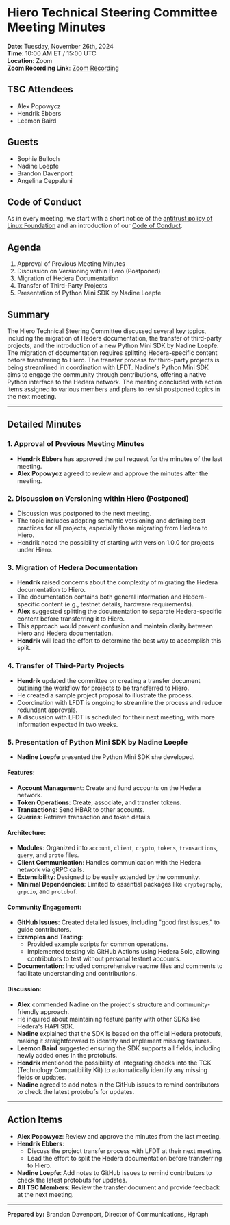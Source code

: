 # Hiero Technical Steering Committee Meeting Minutes

**Date**: Tuesday, November 26th, 2024  
**Time**: 10:00 AM ET / 15:00 UTC  
**Location**: Zoom  
**Zoom Recording Link**: [Zoom Recording](https://zoom.us/rec/play/lC2QWpNc4mEZti7ooAEDTnCvJwsOABaGRozaviMbxL6Gsq3VkuYGjpLiRXBH-HUnoR0I8RlRT6ZSBYP_.AXJ_R067KRonjqkW?canPlayFromShare=true&from=share_recording_detail&continueMode=true&componentName=rec-play&originRequestUrl=https://zoom.us/rec/share/Oo8RWe0YjFYCoiYSKxX0RHeBETdn0Ha87N0fpdCSSVdACL2Fq5FVXeCPhkmDWE2g.aodyrVJWgmeR6XdO)

## TSC Attendees

- Alex Popowycz
- Hendrik Ebbers
- Leemon Baird

## Guests

- Sophie Bulloch
- Nadine Loepfe
- Brandon Davenport
- Angelina Ceppaluni

## Code of Conduct

As in every meeting, we start with a short notice of the [antitrust policy of Linux Foundation](https://www.linuxfoundation.org/legal/antitrust-policy) and an introduction of our [Code of Conduct](https://www.lfdecentralizedtrust.org/code-of-conduct).

## Agenda

1. Approval of Previous Meeting Minutes
2. Discussion on Versioning within Hiero (Postponed)
3. Migration of Hedera Documentation
4. Transfer of Third-Party Projects
5. Presentation of Python Mini SDK by Nadine Loepfe

## Summary

The Hiero Technical Steering Committee discussed several key topics, including the migration of Hedera documentation, the transfer of third-party projects, and the introduction of a new Python Mini SDK by Nadine Loepfe. The migration of documentation requires splitting Hedera-specific content before transferring to Hiero. The transfer process for third-party projects is being streamlined in coordination with LFDT. Nadine's Python Mini SDK aims to engage the community through contributions, offering a native Python interface to the Hedera network. The meeting concluded with action items assigned to various members and plans to revisit postponed topics in the next meeting.

---

## Detailed Minutes

### 1. Approval of Previous Meeting Minutes

- **Hendrik Ebbers** has approved the pull request for the minutes of the last meeting.
- **Alex Popowycz** agreed to review and approve the minutes after the meeting.

### 2. Discussion on Versioning within Hiero (Postponed)

- Discussion was postponed to the next meeting.
- The topic includes adopting semantic versioning and defining best practices for all projects, especially those migrating from Hedera to Hiero.
- Hendrik noted the possibility of starting with version 1.0.0 for projects under Hiero.

### 3. Migration of Hedera Documentation

- **Hendrik** raised concerns about the complexity of migrating the Hedera documentation to Hiero.
- The documentation contains both general information and Hedera-specific content (e.g., testnet details, hardware requirements).
- **Alex** suggested splitting the documentation to separate Hedera-specific content before transferring it to Hiero.
- This approach would prevent confusion and maintain clarity between Hiero and Hedera documentation.
- **Hendrik** will lead the effort to determine the best way to accomplish this split.

### 4. Transfer of Third-Party Projects

- **Hendrik** updated the committee on creating a transfer document outlining the workflow for projects to be transferred to Hiero.
- He created a sample project proposal to illustrate the process.
- Coordination with LFDT is ongoing to streamline the process and reduce redundant approvals.
- A discussion with LFDT is scheduled for their next meeting, with more information expected in two weeks.

### 5. Presentation of Python Mini SDK by Nadine Loepfe

- **Nadine Loepfe** presented the Python Mini SDK she developed.

#### Features:

- **Account Management**: Create and fund accounts on the Hedera network.
- **Token Operations**: Create, associate, and transfer tokens.
- **Transactions**: Send HBAR to other accounts.
- **Queries**: Retrieve transaction and token details.

#### Architecture:

- **Modules**: Organized into `account`, `client`, `crypto`, `tokens`, `transactions`, `query`, and `proto` files.
- **Client Communication**: Handles communication with the Hedera network via gRPC calls.
- **Extensibility**: Designed to be easily extended by the community.
- **Minimal Dependencies**: Limited to essential packages like `cryptography`, `grpcio`, and `protobuf`.

#### Community Engagement:

- **GitHub Issues**: Created detailed issues, including "good first issues," to guide contributors.
- **Examples and Testing**:
  - Provided example scripts for common operations.
  - Implemented testing via GitHub Actions using Hedera Solo, allowing contributors to test without personal testnet accounts.
- **Documentation**: Included comprehensive readme files and comments to facilitate understanding and contributions.

#### Discussion:

- **Alex** commended Nadine on the project's structure and community-friendly approach.
- He inquired about maintaining feature parity with other SDKs like Hedera's HAPI SDK.
- **Nadine** explained that the SDK is based on the official Hedera protobufs, making it straightforward to identify and implement missing features.
- **Leemon Baird** suggested ensuring the SDK supports all fields, including newly added ones in the protobufs.
- **Hendrik** mentioned the possibility of integrating checks into the TCK (Technology Compatibility Kit) to automatically identify any missing fields or updates.
- **Nadine** agreed to add notes in the GitHub issues to remind contributors to check the latest protobufs for updates.

---

## Action Items

- **Alex Popowycz**: Review and approve the minutes from the last meeting.
- **Hendrik Ebbers**:
  - Discuss the project transfer process with LFDT at their next meeting.
  - Lead the effort to split the Hedera documentation before transferring to Hiero.
- **Nadine Loepfe**: Add notes to GitHub issues to remind contributors to check the latest protobufs for updates.
- **All TSC Members**: Review the transfer document and provide feedback at the next meeting.

---

**Prepared by:** Brandon Davenport, Director of Communications, Hgraph